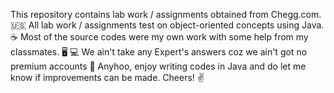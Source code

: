 This repository contains lab work / assignments obtained from Chegg.com. 🇺🇸 
All lab work / assignments test on object-oriented concepts using Java. ☕️
Most of the source codes were my own work with some help from my classmates. 🖥 💻
We ain't take any Expert's answers coz we ain't got no premium accounts 🥲
Anyhoo, enjoy writing codes in Java and do let me know if improvements can be made. Cheers! ✌️
